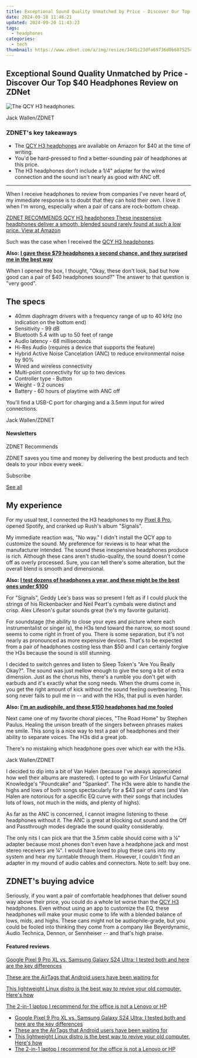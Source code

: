 ```yaml
---
title: Exceptional Sound Quality Unmatched by Price - Discover Our Top $40 Headphones Review on ZDNet
date: 2024-09-18 11:48:21
updated: 2024-09-20 11:43:23
tags:
  - headphones
categories:
  - tech
thumbnail: https://www.zdnet.com/a/img/resize/34d1c23dfa69736d0b60752545dc234671f08a17/2024/08/20/31fe02a4-cc9f-4dd0-960b-badb20924e4d/h3hero.jpg?width=636&height=358&fit=crop&auto=webp
---
```


## Exceptional Sound Quality Unmatched by Price - Discover Our Top $40 Headphones Review on ZDNet

![The QCY H3 headphones.](https://www.zdnet.com/a/img/resize/a3aacdeae1db34de371dc24c30fb41d2c7bd9077/2024/08/20/31fe02a4-cc9f-4dd0-960b-badb20924e4d/h3hero.jpg?auto=webp&width=1280)

Jack Wallen/ZDNET

### ZDNET's key takeaways

* The [QCY H3 headphones](https://buy.geni.us/Proxy.ashx?TSID=368250&GR%5FURL=https%3A%2F%2Fwww.amazon.com%2FQCY-H3-ANC-Headphones-Microphones%2Fdp%2FB0CFZST5DV%3Ftag%3Dzd-buy-button-20%26ascsubtag%3D%5F%5FCOM%5FCLICK%5FID%5F%5F%7C613c2199-bb94-46bf-9163-f92da69b86ea%7Cdtp&dtb=1) are available on Amazon for $40 at the time of writing.
* You'd be hard-pressed to find a better-sounding pair of headphones at this price.
* The H3 headphones don't include a 1/4" adapter for the wired connection and the sound isn't nearly as good with ANC off.

---

When I receive headphones to review from companies I've never heard of, my immediate response is to doubt that they can hold their own. I love it when I'm wrong, especially when a pair of cans are rock-bottom cheap.

[ZDNET RECOMMENDS QCY H3 headphones These inexpensive headphones deliver a smooth, blended sound rarely found at such a low price. View at Amazon](https://buy.geni.us/Proxy.ashx?TSID=368250&GR%5FURL=https%3A%2F%2Fwww.amazon.com%2FQCY-H3-ANC-Headphones-Microphones%2Fdp%2FB0CFZST5DV%3Ftag%3Dzd-buy-button-20%26ascsubtag%3D%5F%5FCOM%5FCLICK%5FID%5F%5F%7C613c2199-bb94-46bf-9163-f92da69b86ea%7Cdtp&dtb=1)

Such was the case when I received the [QCY H3 headphones](https://buy.geni.us/Proxy.ashx?TSID=368250&GR%5FURL=https%3A%2F%2Fwww.amazon.com%2FQCY-H3-ANC-Headphones-Microphones%2Fdp%2FB0CFZST5DV%3Ftag%3Dzd-buy-button-20%26ascsubtag%3D%5F%5FCOM%5FCLICK%5FID%5F%5F%7C613c2199-bb94-46bf-9163-f92da69b86ea%7Cdtp&dtb=1). 

**Also:** [**I gave these $79 headphones a second chance, and they surprised me in the best way**](https://www.zdnet.com/article/i-gave-these-79-headphones-a-second-chance-and-they-surprised-me-in-the-best-way/)

When I opened the box, I thought, "Okay, these don't look, bad but how good can a pair of $40 headphones sound?" The answer to that question is "very good".

## The specs

* 40mm diaphragm drivers with a frequency range of up to 40 kHz (no indication on the bottom end)
* Sensitivity - 99 dB
* Bluetooth 5.4 with up to 50 feet of range
* Audio latency - 68 milliseconds
* Hi-Res Audio (requires a device that supports the feature)
* Hybrid Active Noise Cancelation (ANC) to reduce environmental noise by 90%
* Wired and wireless connectivity
* Multi-point connectivity for up to two devices
* Controller type - Button
* Weight - 9.2 ounces
* Battery - 60 hours of playtime with ANC off

You'll find a USB-C port for charging and a 3.5mm input for wired connections.

Jack Wallen/ZDNET

#### Newsletters

ZDNET Recommends

ZDNET saves you time and money by delivering the best products and tech deals to your inbox every week.

 Subscribe

[See all](https://www.zdnet.com/newsletters/)

## My experience

For my usual test, I connected the H3 headphones to my [Pixel 8 Pro](https://www.zdnet.com/article/google-pixel-8-pro-review/), opened Spotify, and cranked up Rush's album "Signals".

My immediate reaction was, "No way." I didn't install the QCY app to customize the sound. My preference for reviews is to hear what the manufacturer intended. The sound these inexpensive headphones produce is rich. Although these cans aren't studio-quality, the sound doesn't come off as overly processed. Sure, you can tell there's some alteration, but the overall blend is smooth and dimensional.

**Also: [I test dozens of headphones a year, and these might be the best ones under $100](https://www.zdnet.com/article/i-test-dozens-of-headphones-a-year-and-these-might-be-the-best-ones-under-100/)**

For "Signals", Geddy Lee's bass was so present I felt as if I could pluck the strings of his Rickenbacker and Neil Peart's cymbals were distinct and crisp. Alex Lifeson's guitar sounds great (he's my favorite guitarist). 

For soundstage (the ability to close your eyes and picture where each instrumentalist or singer is), the H3s tend toward the narrow, so most sound seems to come right in front of you. There is some separation, but it's not nearly as pronounced as more expensive devices. That's to be expected from a pair of headphones costing less than $50 and I can certainly forgive the H3s because the sound is still stunning. 

I decided to switch genres and listen to Sleep Token's "Are You Really Okay?". The sound was just mellow enough to give the song a bit of extra dimension. Just as the chorus hits, there's a rumble you don't get with earbuds and it's exactly what the song needs. When the drums come in, you get the right amount of kick without the sound feeling overbearing. This song never fails to pull me in -- and with the H3s, that pull is even harder.

**Also: [I'm an audiophile, and these $150 headphones had me fooled](https://www.zdnet.com/article/im-an-audiophile-and-these-150-headphones-had-me-fooled/)**

Next came one of my favorite choral pieces, "The Road Home" by Stephen Paulus. Healing the unison breath of the singers between phrases makes me smile. This song is a nice way to test a pair of headphones and their ability to separate voices. The H3s did a great job.

There's no mistaking which headphone goes over which ear with the H3s.

Jack Wallen/ZDNET

I decided to dip into a bit of Van Halen (because I've always appreciated how well their albums are mastered). I opted to go with For Unlawful Carnal Knowledge's "Poundcake" and "Spanked". The H3s were able to handle the highs and lows of both songs spectacularly for a $43 pair of cans (and Van Halen are notorious for a specific EQ curve with their songs that includes lots of lows, not much in the mids, and plenty of highs).

As far as the ANC is concerned, I cannot imagine listening to these headphones without it. The ANC is great at blocking out sound and the Off and Passthrough modes degrade the sound quality considerably.

The only nits I can pick are that the 3.5mm cable should come with a ¼" adapter because most phones don't even have a headphone jack and most stereo receivers are ¼". I would have loved to plug these cans into my system and hear my turntable through them. However, I couldn't find an adapter in my mound of audio cables and connectors. Note to self: buy one.

## ZDNET's buying advice

Seriously, if you want a pair of comfortable headphones that deliver sound way above their price, you could do a whole lot worse than the [QCY H3](https://buy.geni.us/Proxy.ashx?TSID=368250&GR%5FURL=https%3A%2F%2Fwww.amazon.com%2FQCY-H3-ANC-Headphones-Microphones%2Fdp%2FB0CFZST5DV%3Ftag%3Dzd-buy-button-20%26ascsubtag%3D%5F%5FCOM%5FCLICK%5FID%5F%5F%7C613c2199-bb94-46bf-9163-f92da69b86ea%7Cdtp&dtb=1) headphones. Even without using an app to customize the EQ, these headphones will make your music come to life with a blended balance of lows, mids, and highs. These cans might not be audiophile-grade, but you could be fooled into thinking they come from a company like Beyerdynamic, Audio Technica, Dennon, or Sennheiser -- and that's high praise. 

#### Featured reviews

[Google Pixel 9 Pro XL vs. Samsung Galaxy S24 Ultra: I tested both and here are the key differences](https://www.zdnet.com/article/google-pixel-9-pro-xl-vs-samsung-galaxy-s24-ultra/ "Google Pixel 9 Pro XL vs. Samsung Galaxy S24 Ultra: I tested both and here are the key differences")

[These are the AirTags that Android users have been waiting for](https://www.zdnet.com/article/these-are-the-airtags-that-android-users-have-been-waiting-for/ "These are the AirTags that Android users have been waiting for")

[This lightweight Linux distro is the best way to revive your old computer. Here's how](https://www.zdnet.com/article/this-lightweight-linux-distro-is-the-best-way-to-revive-your-old-computer-heres-how/ "This lightweight Linux distro is the best way to revive your old computer. Here's how")

[The 2-in-1 laptop I recommend for the office is not a Lenovo or HP](https://www.zdnet.com/article/one-of-the-most-versatile-2-in-1-laptops-ive-tested-is-not-a-lenovo-or-hp/ "The 2-in-1 laptop I recommend for the office is not a Lenovo or HP")

* [Google Pixel 9 Pro XL vs. Samsung Galaxy S24 Ultra: I tested both and here are the key differences](https://www.zdnet.com/article/google-pixel-9-pro-xl-vs-samsung-galaxy-s24-ultra/ "Google Pixel 9 Pro XL vs. Samsung Galaxy S24 Ultra: I tested both and here are the key differences")
* [These are the AirTags that Android users have been waiting for](https://www.zdnet.com/article/these-are-the-airtags-that-android-users-have-been-waiting-for/ "These are the AirTags that Android users have been waiting for")
* [This lightweight Linux distro is the best way to revive your old computer. Here's how](https://www.zdnet.com/article/this-lightweight-linux-distro-is-the-best-way-to-revive-your-old-computer-heres-how/ "This lightweight Linux distro is the best way to revive your old computer. Here's how")
* [The 2-in-1 laptop I recommend for the office is not a Lenovo or HP](https://www.zdnet.com/article/one-of-the-most-versatile-2-in-1-laptops-ive-tested-is-not-a-lenovo-or-hp/ "The 2-in-1 laptop I recommend for the office is not a Lenovo or HP")

<ins class="adsbygoogle"
     style="display:block"
     data-ad-format="autorelaxed"
     data-ad-client="ca-pub-7571918770474297"
     data-ad-slot="1223367746"></ins>



<ins class="adsbygoogle"
     style="display:block"
     data-ad-client="ca-pub-7571918770474297"
     data-ad-slot="8358498916"
     data-ad-format="auto"
     data-full-width-responsive="true"></ins>
